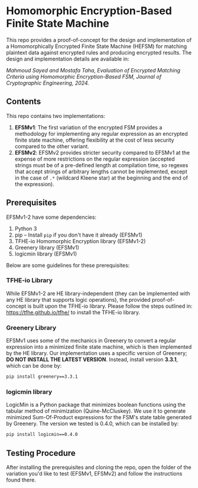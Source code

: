 # Homomorphic Encryption-Based Finite State Machine

This repo provides a proof-of-concept for the design and implementation of a Homomorphically Encrypted Finite State Machine (HEFSM) for matching plaintext data against encrypted rules and producing encrypted results. The design and implementation details are available in:

*Mahmoud Sayed and Mostafa Taha, Evaluation of Encrypted Matching Criteria using Homomorphic Encryption-Based FSM, Journal of Cryptographic Engineering, 2024.*

## Contents

This repo contains two implementations:

1. **EFSMv1**: The first variation of the encrypted FSM provides a methodology for implementing any regular expression as an encrypted finite state machine, offering flexibility at the cost of less security compared to the other variant.  
2. **EFSMv2**: EFSMv2 provides stricter security compared to EFSMv1 at the expense of more restrictions on the regular expression (accepted strings must be of a pre-defined length at compilation time, so regexes that accept strings of arbitrary lengths cannot be implemented, except in the case of `.*` (wildcard Kleene star) at the beginning and the end of the expression).

## Prerequisites

EFSMv1-2 have some dependencies:

1. Python 3  
2. pip – Install `pip` if you don't have it already (EFSMv1)  
3. TFHE-io Homomorphic Encryption library (EFSMv1-2)  
4. Greenery library (EFSMv1)  
5. logicmin library (EFSMv1)  

Below are some guidelines for these prerequisites:

### TFHE-io Library

While EFSMv1-2 are HE library-independent (they can be implemented with any HE library that supports logic operations), the provided proof-of-concept is built upon the TFHE-io library. Please follow the steps outlined in: <https://tfhe.github.io/tfhe/> to install the TFHE-io library.

### Greenery Library

EFSMv1 uses some of the mechanics in Greenery to convert a regular expression into a minimized finite state machine, which is then implemented by the HE library. Our implementation uses a specific version of Greenery; **DO NOT INSTALL THE LATEST VERSION**. Instead, install version **3.3.1**, which can be done by:

```bash
pip install greenery==3.3.1
```

### logicmin library
LogicMin is a Python package that minimizes boolean functions using the tabular method of minimization (Quine-McCluskey). We use it to generate minimized Sum-Of-Product expressions for the FSM's state table generated by Greenery. The version we tested is 0.4.0, which can be installed by:
```bash
pip install logicmin==0.4.0
```

## Testing Procedure
After installing the prerequisites and cloning the repo, open the folder of the variation you'd like to test (EFSMv1, EFSMv2) and follow the instructions found there.


